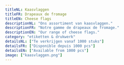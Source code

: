 ```yaml
---
titleNL: Kaasvlaggen
titleFR: Drapeaux de fromage
titleEN: Cheese flags
descriptionNL: "Ons assortiment van kaasvlaggen."
descriptionFR: "Notre gamme de drapeaux de fromage."
descriptionEN: "Our range of cheese flags."
category: "etiketten & drukwerk"
detailsNL: ["Te verkrijgen vanaf 1000 stuks"]
detailsFR: ["Disponible depuis 1000 pcs"]
detailsEN: ["Available from 1000 pcs"]
image: ["kaasvlaggen.png"]
---
```

